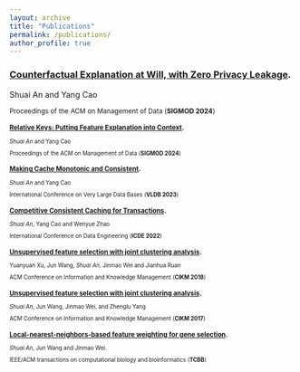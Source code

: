 ```yaml
---
layout: archive
title: "Publications"
permalink: /publications/
author_profile: true
---
```



### [Counterfactual Explanation at Will, with Zero Privacy Leakage](https://dl.acm.org/doi/pdf/10.1145/3654933). 

Shuai An and Yang Cao<br>

<small>Proceedings of the ACM on Management of Data (**SIGMOD 2024**)<small>

<div style="margin-top: 15px;"></div>



### [Relative Keys: Putting Feature Explanation into Context](https://dl.acm.org/doi/pdf/10.1145/3639263). 

*Shuai An* and Yang Cao

Proceedings of the ACM on Management of Data (**SIGMOD 2024**)

<div style="margin-top: 15px;"></div>



### [Making Cache Monotonic and Consistent](https://www.pure.ed.ac.uk/ws/portalfiles/portal/334530480/Making_Cache_AN_DOA18112022_VOR_CC_BY_NC_ND.pdf).

*Shuai An* and Yang Cao

International Conference on Very Large Data Bases (**VLDB 2023**)

<div style="margin-top: 15px;"></div>



### [Competitive Consistent Caching for Transactions](https://ieeexplore.ieee.org/stamp/stamp.jsp?arnumber=9835469). 

*Shuai An*, Yang Cao and Wenyue Zhao

International Conference on Data Engineering (**ICDE 2022**)

<div style="margin-top: 15px;"></div>


### [Unsupervised feature selection with joint clustering analysis](https://dl.acm.org/doi/pdf/10.1145/3269206.3271760). 

Yuanyuan Xu, Jun Wang, *Shuai An*, Jinmao Wei and Jianhua Ruan

ACM Conference on Information and Knowledge Management (**CIKM 2018**)

<div style="margin-top: 15px;"></div>


### [Unsupervised feature selection with joint clustering analysis](https://dl.acm.org/doi/pdf/10.1145/3132847.3132999). 

*Shuai An*, Jun Wang, Jinmao Wei, and Zhenglu Yang

ACM Conference on Information and Knowledge Management (**CIKM 2017**)

<div style="margin-top: 15px;"></div>

### [Local-nearest-neighbors-based feature weighting for gene selection](https://ieeexplore.ieee.org/stamp/stamp.jsp?arnumber=7942061). 

*Shuai An*, Jun Wang and Jinmao Wei.

IEEE/ACM transactions on computational biology and bioinformatics (**TCBB**)










